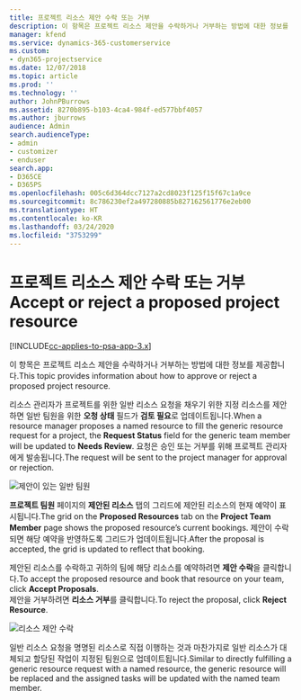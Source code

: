 ```yaml
---
title: 프로젝트 리소스 제안 수락 또는 거부
description: 이 항목은 프로젝트 리소스 제안을 수락하거나 거부하는 방법에 대한 정보를 제공합니다.
manager: kfend
ms.service: dynamics-365-customerservice
ms.custom:
- dyn365-projectservice
ms.date: 12/07/2018
ms.topic: article
ms.prod: ''
ms.technology: ''
author: JohnPBurrows
ms.assetid: 8270b895-b103-4ca4-984f-ed577bbf4057
ms.author: jburrows
audience: Admin
search.audienceType:
- admin
- customizer
- enduser
search.app:
- D365CE
- D365PS
ms.openlocfilehash: 005c6d364dcc7127a2cd8023f125f15f67c1a9ce
ms.sourcegitcommit: 8c786230ef2a497280885b827162561776e2eb00
ms.translationtype: HT
ms.contentlocale: ko-KR
ms.lasthandoff: 03/24/2020
ms.locfileid: "3753299"
---
```

# <a name="accept-or-reject-a-proposed-project-resource"></a><span data-ttu-id="e94cb-103">프로젝트 리소스 제안 수락 또는 거부</span><span class="sxs-lookup"><span data-stu-id="e94cb-103">Accept or reject a proposed project resource</span></span>

[!INCLUDE[cc-applies-to-psa-app-3.x](../includes/cc-applies-to-psa-app-3x.md)]

<span data-ttu-id="e94cb-104">이 항목은 프로젝트 리소스 제안을 수락하거나 거부하는 방법에 대한 정보를 제공합니다.</span><span class="sxs-lookup"><span data-stu-id="e94cb-104">This topic provides information about how to approve or reject a proposed project resource.</span></span>

<span data-ttu-id="e94cb-105">리소스 관리자가 프로젝트를 위한 일반 리소스 요청을 채우기 위한 지정 리소스를 제안하면 일반 팀원을 위한 **오청 상태** 필드가 **검토 필요**로 업데이트됩니다.</span><span class="sxs-lookup"><span data-stu-id="e94cb-105">When a resource manager proposes a named resource to fill the generic resource request for a project, the **Request Status** field for the generic team member will be updated to **Needs Review**.</span></span> <span data-ttu-id="e94cb-106">요청은 승인 또는 거부를 위해 프로젝트 관리자에게 발송됩니다.</span><span class="sxs-lookup"><span data-stu-id="e94cb-106">The request will be sent to the project manager for approval or rejection.</span></span>

![제안이 있는 일반 팀원](media/RM-how-to-19.png)

<span data-ttu-id="e94cb-108">**프로젝트 팀원** 페이지의 **제안된 리소스** 탭의 그리드에 제안된 리소스의 현재 예약이 표시됩니다.</span><span class="sxs-lookup"><span data-stu-id="e94cb-108">The grid on the **Proposed Resources** tab on the **Project Team Member** page shows the proposed resource’s current bookings.</span></span> <span data-ttu-id="e94cb-109">제안이 수락되면 해당 예약을 반영하도록 그리드가 업데이트됩니다.</span><span class="sxs-lookup"><span data-stu-id="e94cb-109">After the proposal is accepted, the grid is updated to reflect that booking.</span></span> 

<span data-ttu-id="e94cb-110">제안된 리소스를 수락하고 귀하의 팀에 해당 리소스를 예약하려면 **제안 수락**을 클릭합니다.</span><span class="sxs-lookup"><span data-stu-id="e94cb-110">To accept the proposed resource and book that resource on your team, click **Accept Proposals**.</span></span>  
<span data-ttu-id="e94cb-111">제안을 거부하려면 **리소스 거부**를 클릭합니다.</span><span class="sxs-lookup"><span data-stu-id="e94cb-111">To reject the proposal, click **Reject Resource**.</span></span>

![리소스 제안 수락](media/RM-how-to-20.png) 

<span data-ttu-id="e94cb-113">일반 리소스 요청을 명명된 리소스로 직접 이행하는 것과 마찬가지로 일반 리소스가 대체되고 할당된 작업이 지정된 팀원으로 업데이트됩니다.</span><span class="sxs-lookup"><span data-stu-id="e94cb-113">Similar to directly fulfilling a generic resource request with a named resource, the generic resource will be replaced and the assigned tasks will be updated with the named team member.</span></span>
